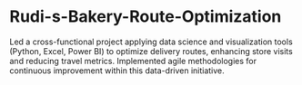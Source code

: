 # Rudi-s-Bakery-Route-Optimization
 Led a cross-functional project applying data science and visualization tools (Python, Excel, Power BI) to optimize delivery routes, enhancing store visits and reducing travel metrics. Implemented agile methodologies for continuous improvement within this data-driven initiative.
